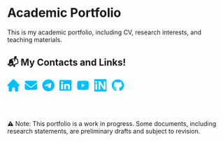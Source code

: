 # Academic Portfolio
This is my academic portfolio, including CV, research interests, and teaching materials.

## 📬 My Contacts and Links!

<p align="left">
  <a href="https://www.imsc.res.in/partha_mukhopadhyay" title="Home"><img src="icons/house-solid.svg" alt="Home" width="28" height="28"></a>&nbsp;&nbsp;
  <a href="mailto:mukhopadhyay.res@gmail.com" title="Email"><img src="icons/envelope-solid.svg" alt="Email" width="28" height="28"></a>&nbsp;&nbsp;
  <a href="https://t.me/ParthoM7" title="Telegram"><img src="icons/telegram-brands.svg" alt="Telegram" width="28" height="28"></a>&nbsp;&nbsp;
  <a href="https://www.linkedin.com/in/parthom7" title="LinkedIn"><img src="icons/linkedin-brands.svg" alt="LinkedIn" width="28" height="28"></a>&nbsp;&nbsp;
  <a href="https://www.youtube.com/@ParthoM7" title="YouTube"><img src="icons/youtube-brands.svg" alt="YouTube" width="28" height="28"></a>&nbsp;&nbsp;
  <a href="https://inspirehep.net/authors/996534" title="InspireHEP"><img src="icons/inspire.svg" alt="InspireHEP" width="28" height="28"></a>&nbsp;&nbsp;
  <a href="https://github.com/ParthoM7" title="GitHub"><img src="icons/github-brands.svg" alt="GitHub" width="28" height="28"></a>
</p>

<br>
<br>

⚠️ Note: This portfolio is a work in progress. Some documents, including research statements, are preliminary drafts and subject to revision.
